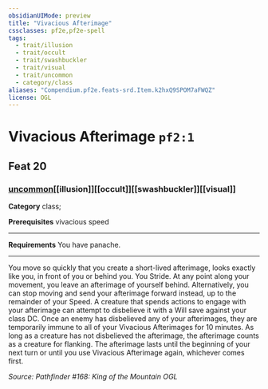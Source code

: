 ```yaml
---
obsidianUIMode: preview
title: "Vivacious Afterimage"
cssclasses: pf2e,pf2e-spell
tags:
  - trait/illusion
  - trait/occult
  - trait/swashbuckler
  - trait/visual
  - trait/uncommon
  - category/class
aliases: "Compendium.pf2e.feats-srd.Item.k2hxQ9SPOM7aFWQZ"
license: OGL
---
```

# Vivacious Afterimage `pf2:1`
## Feat 20
### [uncommon](uncommon "Uncommon Rarity Trait")[[illusion]][[occult]][[swashbuckler]][[visual]]

**Category** class; 



**Prerequisites** vivacious speed
* * *
**Requirements** You have panache.

* * *

You move so quickly that you create a short-lived afterimage, looks exactly like you, in front of you or behind you. You Stride. At any point along your movement, you leave an afterimage of yourself behind. Alternatively, you can stop moving and send your afterimage forward instead, up to the remainder of your Speed. A creature that spends actions to engage with your afterimage can attempt to disbelieve it with a Will save against your class DC. Once an enemy has disbelieved any of your afterimages, they are temporarily immune to all of your Vivacious Afterimages for 10 minutes. As long as a creature has not disbelieved the afterimage, the afterimage counts as a creature for flanking. The afterimage lasts until the beginning of your next turn or until you use Vivacious Afterimage again, whichever comes first.

*Source: Pathfinder #168: King of the Mountain*
*OGL*
